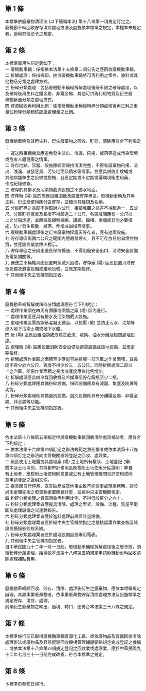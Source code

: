 第 1 條
-------
本標準依廢棄物清理法 (以下簡稱本法) 第十八條第一項規定訂定之。  
廢機動車輛回收貯存清除處理方法及設施依本標準之規定，本標準未規定  
者，適用其他法令之規定。

第 2 條
-------
本標準專用名詞定義如下：  
一  廢機動車輛：係指依本法第十五條第二項公告之應回收廢機動車輛。  
二  拆解處理：係指拆卸、抽洩廢機動車輛將可再利用之零件、油料或其  
    他物品分類之處理方式。  
三  粉碎分類處理：包括廢機動車輛經拆解處理後廢車殼之破碎處理，以  
    及破碎後再生料之鐵金屬、非鐵金屬、其他可供再利用物質及衍生廢  
    棄物篩選分類之處理方式。  
四  資源回收再利用比例：係指廢機動車輛經粉碎分類處理後再生料之重  
    量佔粉碎分類稽核認證處理量之比例。

第 3 條
-------
廢機動車輛及其再生料、衍生廢棄物之回收、貯存、清除應符合下列規定  
：  
一  運送時車輛機具應避免發生溢出、洩漏、飛揚、掉落等造成污染環境  
    或危害人體健康之情事。  
二  貯存地點、容器、設施應經常保持清潔完整，不得有廢棄物飛揚、溢  
    出、洩漏、散發惡臭、污染地面及積水等情事。並應具備防止蚊蠅或  
    其他病媒孳生之設備或措施，且應定期或不定期噴灑環境衛生用藥，  
    作成紀錄備查。  
三  貯存於具排水及污染物截流設施之不透水地面。  
四  貯存廠 (場) 區四周應設置圍籬及設置貯存專區，廢機動車輛及其再  
    生料、衍生廢棄物應分區貯存，並標示其種類及名稱。  
五  分區貯存之高度不得超過六公尺，相鄰堆置之高差不得超過一．五公  
    尺。分區貯存寬度及長度不得超過二十公尺，各區域間應有一公尺以  
    上之分隔走道。並應採取繩索捆綁、護網、擋樁、堵牆或其他必要措  
    施，防止發生飛散、掉落、倒塌或崩塌等情事。  
六  廢機動車輛處理後之衍生廢棄物採露天貯存者，應有遮雨設施。  
七  貯存專區周圍六公尺之範圍內應嚴禁煙火，且不可存放任何易燃性物  
    質，並應設置嚴禁煙火標示。  
八  貯存專區之分隔走道應保持暢通，不得阻礙安全出口、消防安全設備  
    及電氣開關等。  
九  運送之車輛機具應設置緊急滅火設備，貯存廠 (場) 區應設置消防安  
    全設備及避雷設備或接地設備，並應定期檢修。  
十  其他經中央主管機關指定者。

第 4 條
-------
廢機動車輛拆解或粉碎分類處理應符合下列規定：  
一  處理作業須在四周有圍籬或圍牆之廠 (場) 區內進行。  
二  處理作業區應具有排水及污染物截流設施。  
三  處理作業區需為鋼筋混凝土鋪面，以抗壓 (重) 並防止污水、油類等  
    滲入地下污染土壤或地下水體。  
四  廠 (場) 區應設置油類或液體之截流、收集、油水分離及相關處理設  
    施。  
五  處理廠 (場) 區應設置消防安全設備及避雷設備或接地設備，並應定  
    期檢修。  
六  拆解處理作業區之面積至少應能容納拆解一部汽車之作業面積，其長  
    度不得少於六公尺、寬度不得少於三．五公尺。同時拆解處理二部以  
    上之汽車，所需作業面積之長度或寬度應依比例增加。  
七  拆解處理應具備冷媒回收機及冷媒專用貯存鋼瓶至少二瓶。  
八  粉碎分類處理應具備粉碎設備，粉碎設備應具有減震、集塵及防爆等  
    功能。  
九  粉碎分類處理應具備選別設備，選別設備應具有分離鐵金屬、非鐵金  
    屬、非金屬等功能。  
十  其他經中央主管機關指定者。

第 5 條
-------
依本法第十八條第五項規定申請廢機動車輛回收清除處理補貼者，應符合  
下列規定：  
一  依本法第十六條第四項訂定之辦法規範之責任業者或依本法第十八條  
    第四項訂定之辦法向主管機關辦理登記之回收、處理業。  
二  廠區使用土地需提具處理廠 (場) 之土地所有權狀、土地登記 (簿)  
    謄本及土地清冊，其為都市計畫地區應檢附土地使用分區證明；非自  
    有土地者，應檢附土地使用同意書或公有土地管理機關准許使用或同  
    意申請登記之證明文件。  
三  提具因自行停業、宣告破產或其他事由致不能從事處理業務時，對於  
    尚未處理完竣之廢棄物處置應變計畫，並經中央主管機關核定。  
四  粉碎分類處理之資源回收再利用比例，不得低於百分之六十。  
五  粉碎分類處理業者應提具清除、處理之型式、設備、流程、質量平衡  
    圖及處理設備之試運轉報告。  
六  粉碎分類處理業者應於進料處理前設置計量設備。  
七  粉碎分類處理業者應於經中央主管機關指定之稽核認證作業查核區域  
    設置攝錄影監視系統。  
八  粉碎分類處理業者應於處理設備設置專用電表。  
九  其他經中央主管機關指定者。  
自中華民國九十二年一月一日起，廢機動車輛經拆解處理後之廢車殼，須  
經粉碎分類處理，始得依本法第十八條第五項規定申請廢機動車輛回收清  
除處理補貼費用。

第 6 條
-------
廢機動車輛經回收、貯存、清除、處理後衍生之廢棄物，應依本標準規定  
辦理，其屬事業廢棄物者，依事業廢棄物貯存清除處理方法及設施標準之  
規定貯存、清除、處理。  
前項衍生廢棄物之輸出、過境、轉口，應符合本法第三十八條之規定。

第 7 條
-------
本標準施行前已取得廢機動車輛資源化工廠、或依廢物品及容器回收清除  
處理辦法或廢物品及容器資源回收機構管理輔導要點規定完成登記之機構  
、或依本法第十八條第四項規定登記之回收業或處理業，應於中華民國九  
十二年七月三十一日前完成改善，符合本標準之規定。

第 8 條
-------
本標準自發布日施行。

